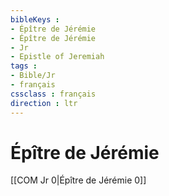 ```yaml
---
bibleKeys : 
- Épître de Jérémie
- Épître de Jérémie
- Jr
- Epistle of Jeremiah
tags : 
- Bible/Jr
- français
cssclass : français
direction : ltr
---
```


# Épître de Jérémie

[[COM Jr 0|Épître de Jérémie 0]]
